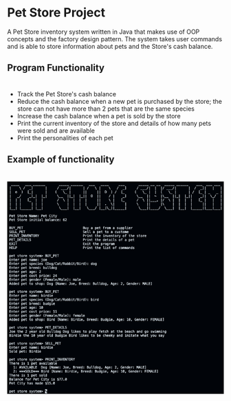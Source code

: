 # Pet Store Project
A Pet Store inventory system written in Java that makes use of OOP concepts and the factory design pattern. The system takes user commands and is able to store information about pets and the Store's cash balance. 

## Program Functionality
#
- Track the Pet Store's cash balance
- Reduce the cash balance when a new pet is purchased by the store; the store can not have more than 2 pets that are the same species
- Increase the cash balance when a pet is sold by the store
- Print the current inventory of the store and details of how many pets were sold and are available
- Print the personalities of each pet 

## Example of functionality
#
![Alt text](Example.png)